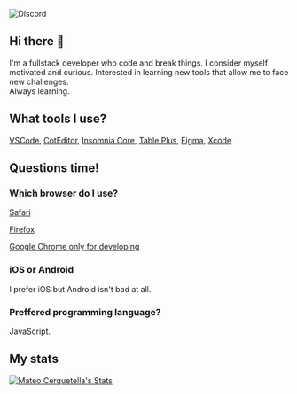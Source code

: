 ![Discord](https://img.shields.io/badge/Discord-Index%231337-%237289DA?style=for-the-badge&logo=discord&logoColor=White)
<h2 align="left">Hi there 👋</h2>
<p align="left">
  I'm a fullstack developer who code and break things. I consider myself motivated and curious. Interested in learning new tools that allow me to face new challenges.<br>
  Always learning.<br>
</p>

<h2 align="left">What tools I use?</h2>
<p><a href="https://code.visualstudio.com">VSCode</a>, <a href="https://coteditor.com/">CotEditor</a>, <a href="https://insomnia.rest/download/">Insomnia Core</a>, <a href="https://tableplus.com">Table Plus</a>, <a href="https://www.figma.com">Figma</a>, <a href="https://developer.apple.com/xcode/">Xcode</a></p>

<h2>Questions time!</h2>

<h3>Which browser do I use?</h3>
<p><a href="https://www.apple.com/la/safari/">Safari</a></p>
<p><a href="https://www.mozilla.org/pl/firefox/new/">Firefox</a></p>
<p><a href="https://www.google.com/intl/es/chrome/">Google Chrome only for developing</a></p>

<h3>iOS or Android</h3>
<p>I prefer iOS but Android isn't bad at all.</p>

<h3>Preffered programming language?</h3>
<p>JavaScript.</p>

<h2 align="left">My stats</h2>
  <a href="https://github.com/MateoCerquetella" class="rich-diff-level-one">
    <img src="https://github-readme-stats.vercel.app/api?username=mateocerquetella&count_private=true&show_icons=true&hide_title=true&include_all_commits=true" alt="Mateo Cerquetella's Stats" >
    <br>
  </a>
